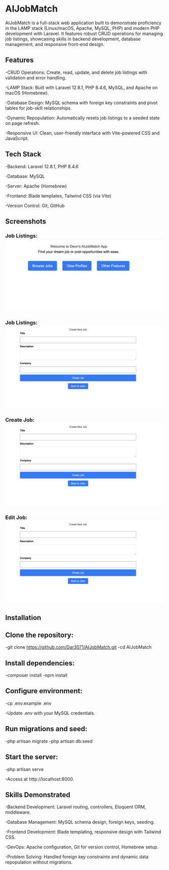 # AIJobMatch

AIJobMatch is a full-stack web application built to demonstrate proficiency in the LAMP stack (Linux/macOS, Apache, MySQL, PHP) and modern PHP development with Laravel. It features robust CRUD operations for managing job listings, showcasing skills in backend development, database management, and responsive front-end design.

## Features





-CRUD Operations: Create, read, update, and delete job listings with validation and error handling.



-LAMP Stack: Built with Laravel 12.8.1, PHP 8.4.6, MySQL, and Apache on macOS (Homebrew).



-Database Design: MySQL schema with foreign key constraints and pivot tables for job-skill relationships.



-Dynamic Repopulation: Automatically resets job listings to a seeded state on page refresh.



-Responsive UI: Clean, user-friendly interface with Vite-powered CSS and JavaScript.

## Tech Stack





-Backend: Laravel 12.8.1, PHP 8.4.6



-Database: MySQL



-Server: Apache (Homebrew)



-Frontend: Blade templates, Tailwind CSS (via Vite)



-Version Control: Git, GitHub

## Screenshots



### Job Listings: ![View Screenshot](screenshots/jobs_main.png)

### Job Listings: ![View Screenshot](screenshots/jobs_create.png)



### Create Job: ![View Screenshot](screenshots/jobs_create.png)



### Edit Job: ![View Screenshot](screenshots/jobs_create.png)

## Installation





## Clone the repository:

-git clone https://github.com/Dar3071/AIJobMatch.git
-cd AIJobMatch



## Install dependencies:

-composer install
-npm install



## Configure environment:

-cp .env.example .env





-Update .env with your MySQL credentials.



## Run migrations and seed:

-php artisan migrate
-php artisan db:seed



## Start the server:

-php artisan serve



-Access at http://localhost:8000.

## Skills Demonstrated





-Backend Development: Laravel routing, controllers, Eloquent ORM, middleware.



-Database Management: MySQL schema design, foreign keys, seeding.



-Frontend Development: Blade templating, responsive design with Tailwind CSS.



-DevOps: Apache configuration, Git for version control, Homebrew setup.



-Problem Solving: Handled foreign key constraints and dynamic data repopulation without migrations.
